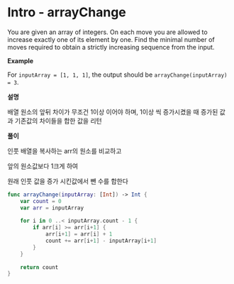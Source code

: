 # Intro - arrayChange

You are given an array of integers. On each move you are allowed to increase exactly one of its element by one. Find the minimal number of moves required to obtain a strictly increasing sequence from the input.

**Example**

For `inputArray = [1, 1, 1]`, the output should be
`arrayChange(inputArray) = 3`.

**설명**

배열 원소의 앞뒤 차이가 무조건 1이상 이어야 하며, 1이상 씩 증가시켰을 때 증가된 값과 기존값의 차이들을 합한 값을 리턴

**풀이**

인풋 배열을 복사하는 arr의 원소를 비교하고

앞의 원소값보다 1크게 하여 

원래 인풋 값을 증가 시킨값에서 뺀 수를 합한다

```swift
func arrayChange(inputArray: [Int]) -> Int {
    var count = 0
    var arr = inputArray
    
    for i in 0 ..< inputArray.count - 1 {
        if arr[i] >= arr[i+1] {
            arr[i+1] = arr[i] + 1
            count += arr[i+1] - inputArray[i+1]
        }
    }
    
    return count
}
```

